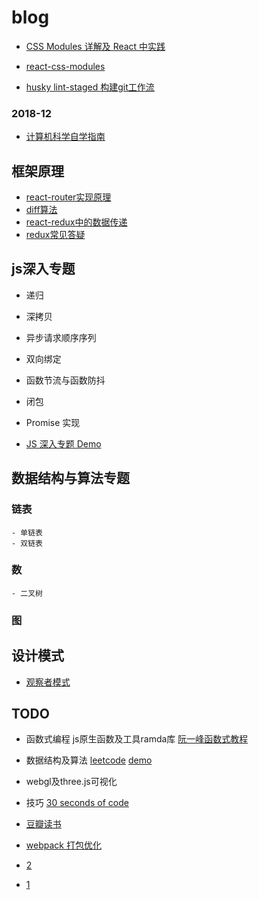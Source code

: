 # blog

- [CSS Modules 详解及 React 中实践](https://github.com/camsong/blog/issues/5)
- [react-css-modules](https://segmentfault.com/a/1190000004530909)

- [husky lint-staged 构建git工作流](https://segmentfault.com/a/1190000009546913)

### 2018-12
  - [计算机科学自学指南](http://blog.jobbole.com/114573/)


## 框架原理

- [react-router实现原理](http://zhenhua-lee.github.io/react/history.html)
- [diff算法](https://zhuanlan.zhihu.com/p/20346379)
- [react-redux中的数据传递](https://www.jianshu.com/p/5726bb042bda)
- [redux常见答疑](https://segmentfault.com/a/1190000007595271)


## js深入专题
  - 递归
  - 深拷贝
  - 异步请求顺序序列
  - 双向绑定
  - 函数节流与函数防抖
  - 闭包
  - Promise 实现


- [JS 深入专题 Demo](https://codesandbox.io/s/yk4537z4mj)


## 数据结构与算法专题
  ### 链表
    - 单链表
    - 双链表
  ### 数
    - 二叉树
  ### 图
 
 
 ## 设计模式
 - [观察者模式](https://github.com/iamafresh/blog/blob/master/strctor/observer.md)
 
 ## TODO
 - 函数式编程  js原生函数及工具ramda库 [阮一峰函数式教程](http://www.ruanyifeng.com/blog/2017/03/ramda.html)
 - 数据结构及算法 [leetcode](https://leetcode-cn.com/)  [demo](https://codesandbox.io/s/19x2y5223)
 - webgl及three.js可视化 
 - 技巧  [30 seconds of code](https://www.css88.com/30-seconds-of-code/#chunk)
 - [豆瓣读书](https://book.douban.com/tag/%E8%AE%A1%E7%AE%97%E6%9C%BA%E7%A7%91%E5%AD%A6?start=40&type=T)
 
 
 - [webpack 打包优化](https://segmentfault.com/a/1190000011138081)
 - [2](https://www.cnblogs.com/imwtr/p/7801973.html#top)
 - [1](https://blog.csdn.net/weizengxun/article/details/80220290)
 



